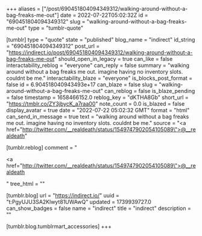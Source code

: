 +++
aliases = ["/post/690451804094349312/walking-around-without-a-bag-freaks-me-out"]
date = 2022-07-22T05:02:32Z
id = "690451804094349312"
slug = "walking-around-without-a-bag-freaks-me-out"
type = "tumblr-quote"

[tumblr]
type = "quote"
state = "published"
blog_name = "indirect"
id_string = "690451804094349312"
post_url = "https://indirect.io/post/690451804094349312/walking-around-without-a-bag-freaks-me-out"
should_open_in_legacy = true
can_like = false
interactability_reblog = "everyone"
can_reply = false
summary = "walking around without a bag freaks me out. imagine having no inventory slots. couldnt be me."
interactability_blaze = "everyone"
is_blocks_post_format = false
id = 6.904518040943493e+17
can_blaze = false
slug = "walking-around-without-a-bag-freaks-me-out"
can_reblog = false
is_blaze_pending = false
timestamp = 1658466152.0
reblog_key = "dKTHA8Gb"
short_url = "https://tmblr.co/ZY3jbycK_a7raa00"
note_count = 0.0
is_blazed = false
display_avatar = true
date = "2022-07-22 05:02:32 GMT"
format = "html"
can_send_in_message = true
text = "walking around without a bag freaks me out. imagine having no inventory slots. couldnt be me."
source = "<a href=\"http://twitter.com/__realdeath/status/1549747902054105089\">@__realdeath</a>"

[tumblr.reblog]
comment = "<p><a href=\"http://twitter.com/__realdeath/status/1549747902054105089\">@__realdeath</a></p>"
tree_html = ""

[tumblr.blog]
url = "https://indirect.io/"
uuid = "t:PgyUJU3SA2Klwyt81UWAwQ"
updated = 1739939727.0
can_show_badges = false
name = "indirect"
title = "indirect"
description = ""

[tumblr.blog.tumblrmart_accessories]
+++
